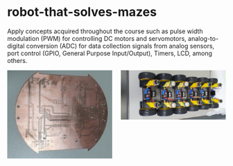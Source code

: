 # robot-that-solves-mazes
Apply concepts acquired throughout the course such as pulse width modulation (PWM) for controlling DC motors and servomotors, analog-to-digital conversion (ADC) for data collection signals from analog sensors, port control (GPIO, General Purpose Input/Output), Timers, LCD, among others.

<div style="display: flex; justify-content: space-between;">
  <img src="https://github.com/ThiagoLahass/robot-that-solves-mazes/blob/bd134505da17be8866e695be7ffaac8328ec2ef7/images/robotic1.jpeg" style="width: 48%; object-fit: cover;" />
  <img src="https://github.com/ThiagoLahass/robot-that-solves-mazes/blob/b2964947acf20478596f60ea1d3436659ea97d3c/images/robotic2.jpeg" style="width: 48%; height: 150%; object-fit: cover;" />
</div>